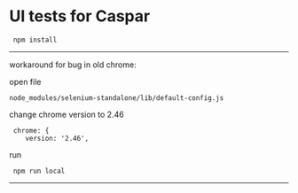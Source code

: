# UI tests for Caspar

```
 npm install
```

---

workaround for bug in old chrome:

open file

```
node_modules/selenium-standalone/lib/default-config.js
```

change chrome version to 2.46

```
 chrome: {
    version: '2.46',
```

run

```
 npm run local
```

---

```
